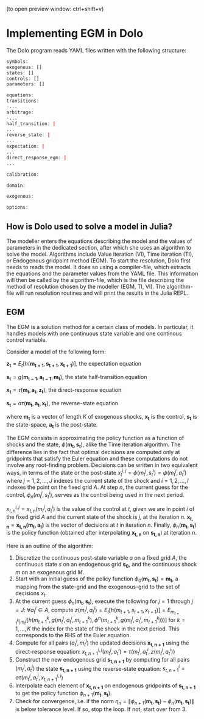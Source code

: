 (to open preview window: ctrl+shift+v)

# Implementing EGM in Dolo

The Dolo program reads YAML files written with the following structure:

```r
symbols:
exogenous: []
states: []
controls: []
parameters: []

equations:
transitions: 
-...
arbitrage: 
-...
half_transition: |
...
reverse_state: |
...
expectation: |
...
direct_response_egm: |
...

calibration:

domain:

exogenous: 

options:
```

## How is Dolo used to solve a model in Julia?
The modeller enters the equations describing the model and the values of parameters in the dedicated section, after which she uses an algorithm to solve the model. Algorithms include Value iteration (VI), Time iteration (TI), or Endogenous gridpoint method (EGM). To start the resolution, Dolo first needs to reads the model. It does so using a compiler-file, which extracts the equations and the parameter values from the YAML file. This information will then be called by the algorithm-file, which is the file describing the method of resolution chosen by the modeller (EGM, TI, VI).
The algorithm-file will run resolution routines and will print the results in the Julia REPL.

## EGM

The EGM is a solution method for a certain class of models. In particular, it handles models with one continuous state variable and one continous control variable.

Consider a model of the following form:

$\mathbf{z_t} = E_t[h(\mathbf{m_{t+1}},\mathbf{s_{t+1}},\mathbf{x_{t+1}})]$, the expectation equation

$\mathbf{s_t} = g(\mathbf{m_{t-1}},\mathbf{a_{t-1}},\mathbf{m_t})$, the state half-transition equation

$\mathbf{x_t} = \tau(\mathbf{m_t},\mathbf{a_t},\mathbf{z_t})$, the direct-response equation

$\mathbf{s_t} = a\tau(\mathbf{m_t},\mathbf{a_t},\mathbf{x_t})$, the reverse-state equation

where $\mathbf{m_t}$ is a vector of length $K$ of exogenous shocks, $\mathbf{x_t}$ is the control, $\mathbf{s_t}$ is the state-space, $\mathbf{a_t}$ is the post-state.


The EGM consists in approximating the policy function as a function of shocks and the state, $\phi(\mathbf{m_t},\mathbf{s_t})$, alike the Time iteration algorithm. The difference lies in the fact that optimal decisions are computed only at gridpoints that satisfy the Euler equation and these computations do not involve any root-finding problem. Decisions can be written in two equivalent ways, in terms of the state or the post-state $x_t^{i,j}=\phi(m_{t}^j,s_t^i) = \psi(m_{t}^j,a_t^i)$ where $j=1,2,...,J$ indexes the current state of the shock and $i=1,2,...,I$ indexes the point on the fixed grid $A$. At step $n$, the current guess for the control, $\phi_n(m_{t}^j,s_t^i)$, serves as the control being used in the next period.

$x_{t,n}^{i,j} = x_{t,n}(m_{t}^j, a^i_t)$ is the value of the control at $t$, given we are in point $i$ of the fixed grid $A$ and the current state of the shock is $j$, at the iteration $n$. $\mathbf{x_{t,n}} = \mathbf{x_{t,n}(\mathbf{m_t},\mathbf{a_t})}$ is the vector of decisions at $t$ in iteration $n$. Finally,
 $\phi_n(\mathbf{m_t},\mathbf{s_t})$ is the policy function (obtained after interpolating $\mathbf{x_{t,n}}$ on $\mathbf{s_{t,n}}$) at iteration $n$.

Here is an outline of the algorithm:

1. Discretize the continuous post-state variable $a$ on a fixed grid $A$, the continuous state $s$ on an endogenous grid $\mathbf{s_0}$, and the continuous shock $m$ on an exogenous grid $M$.
2. Start with an initial guess of the policy function $\phi_0(\mathbf{m_t},\mathbf{s_t}) = \mathbf{m_t}$, a mapping from the state-grid and the exogenous-grid to the set of decisions $x_t$.
3. At the current guess $\phi_n(\mathbf{m_t},\mathbf{s_t})$, execute the following for $j=1$ through $j=J$: $\forall a_t^i \in A$, compute $z(m_{t}^j,a_t^i) = E_t[h(m_{t+1},s_{t+1},x_{t+1})] = E_{m_{t+1}^k|m_{t}^j}[h(m_{t+1}^k,g(m_{t}^j,a^i_t,m_{t+1}^k),\phi^{n}(m_{t+1}^k,g(m_{t}^j,a_t^i,m_{t+1}^k)))]$ for $k=1,...,K$ the index for the state of the shock in the next period. This corresponds to the RHS of the Euler equation.
4. Compute for all pairs $(a_t^i, m_{t}^j)$ the updated decisions $\mathbf{x_{t,n+1}}$ using the direct-response equation: $x_{t,n+1}^{i,j}(m_{t}^j, a^i_t) = \tau(m_{t}^j,a^i_t,z(m_{t}^j,a^i_t))$
5. Construct the new endogenous grid $\mathbf{s_{t,n+1}}$ by computing for all pairs $(m_{t}^j,a^i_t)$ the state $\mathbf{s_{t,n+1}}$ using the reverse-state equation: $s_{t,n+1}^i = a\tau(m_{t}^j,a^i_t,x_{t,n+1}^{i,j})$
6. Interpolate each element of $\mathbf{x_{t,n+1}}$ on endogenous gridpoints of $\mathbf{s_{t,n+1}}$ to get the policy function $\phi_{n+1}(\mathbf{m_{t}},\mathbf{s_t})$. 
7. Check for convergence, i.e. if the norm $\eta_n = \lVert \phi_{n+1}(\mathbf{m_{t}},\mathbf{s_t}) - \phi_n(\mathbf{m_{t}},\mathbf{s_t}) \rVert$ is below tolerance level. If so, stop the loop. If not, start over from 3. 
